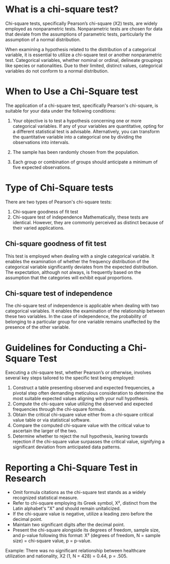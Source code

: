 # What is a chi-square test?


Chi-square tests, specifically Pearson’s chi-square (Χ2) tests, are widely employed as nonparametric tests. Nonparametric tests are chosen for data that deviate from the assumptions of parametric tests, particularly the assumption of a normal distribution.

When examining a hypothesis related to the distribution of a categorical variable, it is essential to utilize a chi-square test or another nonparametric test. Categorical variables, whether nominal or ordinal, delineate groupings like species or nationalities. Due to their limited, distinct values, categorical variables do not conform to a normal distribution.

# When to Use a Chi-Square test


The application of a chi-square test, specifically Pearson's chi-square, is suitable for your data under the following conditions:

1. Your objective is to test a hypothesis concerning one or more categorical variables. If any of your variables are quantitative, opting for a different statistical test is advisable. Alternatively, you can transform the quantitative variable into a categorical one by dividing the observations into intervals.

2. The sample has been randomly chosen from the population.

3. Each group or combination of groups should anticipate a minimum of five expected observations.


# Type of Chi-Square tests
There are two types of Pearson's chi-square tests:

1. Chi-square goodness of fit test
2. Chi-square test of independence
Mathematically, these tests are identical. However, they are commonly perceived as distinct because of their varied applications.

## Chi-square goodness of fit test
This test is employed when dealing with a single categorical variable. It enables the examination of whether the frequency distribution of the categorical variable significantly deviates from the expected distribution. The expectation, although not always, is frequently based on the assumption that the categories will exhibit equal proportions.

## Chi-square test of independence
The chi-square test of independence is applicable when dealing with two categorical variables. It enables the examination of the relationship between these two variables. In the case of independence, the probability of belonging to a particular group for one variable remains unaffected by the presence of the other variable.


# Guidelines for Conducting a Chi-Square Test

Executing a chi-square test, whether Pearson’s or otherwise, involves several key steps tailored to the specific test being employed:

1. Construct a table presenting observed and expected frequencies, a pivotal step often demanding meticulous consideration to determine the most suitable expected values aligning with your null hypothesis.
2. Compute the chi-square value utilizing the observed and expected frequencies through the chi-square formula.
3. Obtain the critical chi-square value either from a chi-square critical value table or via statistical software.
4. Compare the computed chi-square value with the critical value to ascertain the larger of the two.
5. Determine whether to reject the null hypothesis, leaning towards rejection if the chi-square value surpasses the critical value, signifying a significant deviation from anticipated data patterns.

# Reporting a Chi-Square Test in Research

* Omit formula citations as the chi-square test stands as a widely recognized statistical measure.
* Refer to chi-square employing its Greek symbol, Χ², distinct from the Latin alphabet's "X" and should remain unitalicized.
* If the chi-square value is negative, utilize a leading zero before the decimal point.
* Maintain two significant digits after the decimal point.
* Present the chi-square alongside its degrees of freedom, sample size, and p-value following this format: Χ² (degrees of freedom, N = sample size) = chi-square value, p = p-value.

Example: There was no significant relationship between healthcare utilization and nationality, Χ2 (1, N = 428) = 0.44, p = .505.
